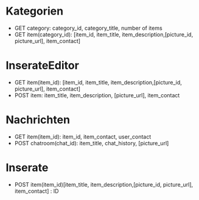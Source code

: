 # Kategorien

* GET category: category_id, category_title, number of items
* GET item(category_id): [item_id, item_title, item_description,[picture_id, picture_url], item_contact]

# InserateEditor

* GET item(item_id): [item_id, item_title, item_description,[picture_id, picture_url], item_contact]
* POST item: item_title, item_description, [picture_url], item_contact

# Nachrichten

* GET item(item_id): item_id, item_contact, user_contact
* POST chatroom(chat_id): item_title, chat_history, [picture_url]  

# Inserate

* POST item(item_id)[item_title, item_description,[picture_id, picture_url], item_contact] : ID
